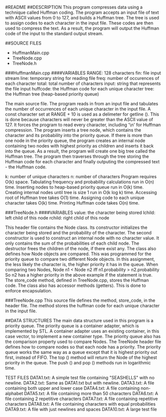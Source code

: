#README
##DESCRIPTION
This program compresses data using a technique called Huffman coding.
The program accepts an input file of text with ASCII values from
0 to 127, and builds a Huffman tree. The tree is used to assign
codes to each character in the input file. These codes are then used
to compress the text. As a result, the program will output the
Huffman code of the input to the standard output stream.

##SOURCE FILES
* HuffmanMain.cpp
* TreeNode.cpp
* TreeNode.h

###HuffmanMain.cpp
  ####VARIABLES
  RANGE: 128 characters
  fin: file input stream
  line: temporary string for reading file
  freq: number of occurences of each character
  total: total number of characters
  input: string that represents the file input
  huffcode: the Huffman code for each unique character
  tree: the Huffman tree (heap-based priority queue)
  
  The main source file. The program reads in from an input file and
  tabulates the number of occurrences of each unique character in the
  input file. A const character set at RANGE + 10 is used as a
  delimeter for getline (). This is done because characters will never
  be greater than the ASCII value of 127. It forces the program to read
  every character, including '\n' for Huffman compression.
  The program inserts a tree node, which contains the character and
  its probability into the priority queue. If there is more than one
  node in the priority queue, the program creates an internal node
  containing two nodes with highest priority as children and inserts
  it back into the queue. As a result, the program will create
  one big tree called the Huffman tree.
  The program then traverses through the tree storing the Huffman
  code for each character and finally outputing the
  compressed text - the Huffman code.
  
  k: number of unique characters
  n: number of characters
  Program requires O(k) space.
  Tabulating frequency and probability calculations run in O(n) time.
  Inserting nodes to heap-based priority queue run in O(k) time.
  Creating internal nodes until tree is size 1 run in O(k log k) time.
  Accessing root of Huffman tree takes O(1) time.
  Assigning code to each unique character takes O(k) time.
  Printing Huffman code takes O(n) time.
  
###TreeNode.h
  ####VARIABLES
  value: the character being stored
  lchild: left child of this node
  rchild: right child of this node
  
  This header file contains the Node class. Its constructor initializes 
  the character being stored and the probability of the character.
  The second constructor is used to construct an internal node with
  no character value. It only contains the sum of the probabilities of
  each child node. The destructor frees the children of the node, if there
  exist any.
  The class also defines how Node objects are compared. This was programmed
  for the priority queue to compare two different Node objects. In this
  assignment, the less likely the character is, the higher priority it has
  in the queue. When comparing two Nodes,
            Node n1 < Node n2 iff n1.probability > n2.probability
  So n2 has a higher priority in the above example if the statement is true.
  The store_code method, defined in TreeNode.cpp, stores the Huffman code.
  The class also has accessor methods (getters). This is done to
  enforce encapsulation.

###TreeNode.cpp
  This source file defines the method, store_code, in the header file.
  The method stores the huffman code for each unique character in the
  input file.

##DATA STRUCTURES
The main data structure used in this program is a priority queue.
The priority queue is a container adapter, which is implemented
by STL. A container adapter uses an existing container, in this case
vector, to implement a new container type. The priority queue
also has the comparison property used to compare Nodes. The 
TreeNode header file defines how to compare nodes so that
each node has a priority. The priority queue works the same way
as a queue except that it is highest priority out first, instead
of FIFO. The top () method will return the Node of the highest priority
in the queue. The push () and pop () methods run in logarithmic time.

TEST FILES
  DATA1.txt: A simple test file containing "SEASHELLS" with no newline.
  DATA2.txt: Same as DATA1.txt but with newline.
  DATA3.txt: A file containing both upper and lower case
  DATA4.txt: A file containing non-alphabet
  DATA5.txt: A file containing more than 50 characters
  DATA6.txt: A file containing 2 repetitive characters
  DATA7.txt: A file containing repetitive characters
  DATA8.txt: A file containing characters with equal probabilities
  DATA9.txt: A file with just newlines and spaces
  DATA10.txt: A large test file
